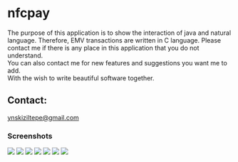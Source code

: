 # nfcpay

The purpose of this application is to show the interaction of java and natural language. 
Therefore, EMV transactions are written in C language. 
Please contact me if there is any place in this application that you do not understand.  
You can also contact me for new features and suggestions you want me to add.  
With the wish to write beautiful software together.

## Contact:
ynskiziltepe@gmail.com


### Screenshots
![](/images/screenshot1.jpg)
![](/images/screenshot2.jpg)
![](/images/screenshot3.jpg)
![](/images/screenshot4.jpg)
![](/images/screenshot5.jpg)
![](/images/screenshot6.jpg)
![](/images/screenshot7.jpg)
